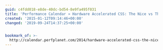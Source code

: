 ```yaml
---
guid: c4fdd018-e8de-40dc-bd54-8e9fa495f031
title: 'Performance Calendar » Hardware Accelerated CSS: The Nice vs The Naughty'
created: '2015-01-12T09:14:46+00:00'
changed: '2019-09-24T14:37:25+00:00'


bookmark_of: >-
  http://calendar.perfplanet.com/2014/hardware-accelerated-css-the-nice-vs-the-naughty/
---
```




